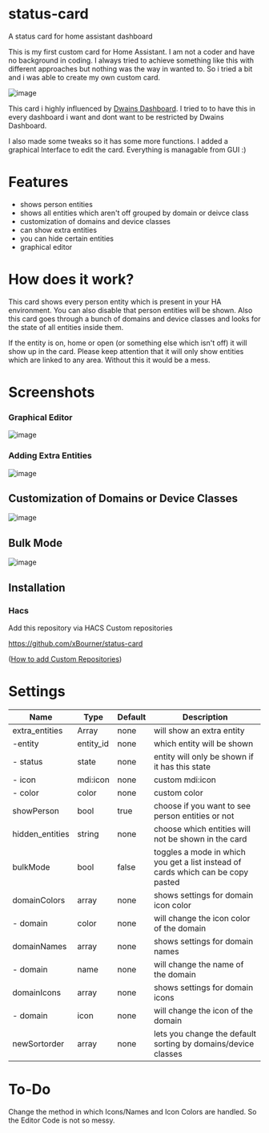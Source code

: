# status-card
A status card for home assistant dashboard

This is my first custom card for Home Assistant.
I am not a coder and have no background in coding. I always tried to achieve something like this with different approaches but nothing was the way in wanted to.
So i tried a bit and i was able to create my own custom card.

![image](https://github.com/user-attachments/assets/c3034ed1-2eea-487a-a7d3-d86303b66172)

This card i highly influenced by [Dwains Dashboard](https://github.com/dwainscheeren/dwains-lovelace-dashboard).
I tried to to have this in every dashboard i want and dont want to be restricted by Dwains Dashboard. 

I also made some tweaks so it has some more functions.
I added a graphical Interface to edit the card. Everything is managable from GUI :)

# Features
 - shows person entities
 - shows all entities which aren't off grouped by domain or deivce class
 - customization of domains and device classes
 - can show extra entities
 - you can hide certain entities
 - graphical editor 

# How does it work?

This card shows every person entity which is present in your HA environment. You can also disable that person entities will be shown.
Also this card goes through a bunch of domains and device classes and looks for the state of all entities inside them.

If the entity is on, home or open (or something else which isn't off) it will show up in the card.
Please keep attention that it will only show entities which are linked to any area. Without this it would be a mess.

# Screenshots
### Graphical Editor
![image](https://github.com/user-attachments/assets/4bf112b5-8375-4d47-831e-e74c7aa89f34)

### Adding Extra Entities
![image](https://github.com/user-attachments/assets/a7e06813-57f1-4378-8b1a-292537a0cb28)

## Customization of Domains or Device Classes
![image](https://github.com/user-attachments/assets/725b83c0-e4fa-4fd5-af5a-04b849e47efb)

## Bulk Mode

![image](https://github.com/user-attachments/assets/1be4b008-dee1-458a-8bb2-0bfba2428c32)

## Installation

### Hacs

Add this repository via HACS Custom repositories

https://github.com/xBourner/status-card

([How to add Custom Repositories](https://hacs.xyz/docs/faq/custom_repositories/))


# Settings

| Name          | Type          | Default       |   Description |
| ------------- | ------------- | ------------- | ------------- |
| extra_entities| Array         | none          | will show an extra entity |
|   -entity     | entity_id     | none          | which entity will be shown |
|   - status    | state         | none          | entity will only be shown if it has this state |
|   - icon      | mdi:icon      | none          | custom mdi:icon |
|   - color     | color         | none          | custom color |
| showPerson    | bool          | true          | choose if you want to see person entities or not |
| hidden_entities| string         | none         | choose which entities will not be shown in the card  |
| bulkMode      | bool          | false         | toggles a mode in which you get a list instead of cards which can be copy pasted  |
| domainColors  | array         | none          |  shows settings for domain icon color |
|  - domain     | color         | none          | will change the icon color of the domain |
| domainNames  | array         | none          |  shows settings for domain names|
|  - domain     | name        | none          | will change the name of the domain |
| domainIcons  | array         | none          |  shows settings for domain icons |
|  - domain     | icon         | none          | will change the icon of the domain |
| newSortorder  | array         | none          |  lets you change the default sorting by domains/device classes |

# To-Do

Change the method in which Icons/Names and Icon Colors are handled. So the Editor Code is not so messy.


